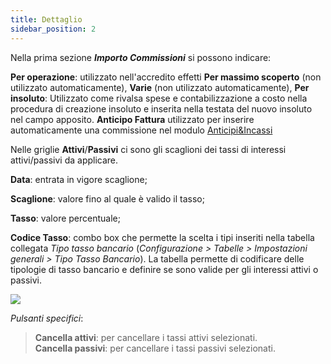 ```yaml
---
title: Dettaglio
sidebar_position: 2
---
```


Nella prima sezione ***Importo Commissioni*** si possono indicare: 

**Per operazione**: utilizzato nell'accredito effetti 
**Per massimo scoperto** (non utilizzato automaticamente), 
**Varie** (non utilizzato automaticamente),
**Per insoluto**: Utilizzato come rivalsa spese e contabilizzazione a costo nella procedura di creazione insoluto e inserita nella testata del nuovo insoluto nel campo apposito.
**Anticipo Fattura** utilizzato per inserire automaticamente una commissione nel modulo [Anticipi&Incassi](/docs/treasury/advance/advances-collections.md)

Nelle griglie **Attivi**/**Passivi** ci sono gli scaglioni dei tassi di interessi attivi/passivi da applicare.

**Data**: entrata in vigore scaglione;

**Scaglione**: valore fino al quale è valido il tasso;

**Tasso**: valore percentuale;

**Codice Tasso**: combo box che permette la scelta i tipi inseriti nella tabella collegata *Tipo tasso bancario* (*Configurazione > Tabelle > Impostazioni generali > Tipo Tasso Bancario*). La tabella permette di codificare delle tipologie di tasso bancario e definire se sono valide per gli interessi attivi o passivi.

![](/img/it-it/erp-home/registers/contacts/create-new-contact/accounting-data/bank-registry/detail/image04.png)

*Pulsanti specifici*:
> **Cancella attivi**: per cancellare i tassi attivi selezionati.  
> **Cancella passivi**: per cancellare i tassi passivi selezionati. 